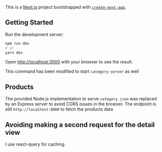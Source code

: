 This is a [Next.js](https://nextjs.org/) project bootstrapped with [`create-next-app`](https://github.com/vercel/next.js/tree/canary/packages/create-next-app).

## Getting Started

Run the development server:

```bash
npm run dev
# or
yarn dev
```

Open [http://localhost:3000](http://localhost:3000) with your browser to see the result.

This command has been modified to start `category-server` as well

## Products

The provided Node.js implementation to serve `category.json` was replaced by an Express server
to avoid CORS issues in the browser. The endpoint is still `http://localhost:8000` to fetch
the products data

## Avoiding making a second request for the detail view

I use react-query for caching.
